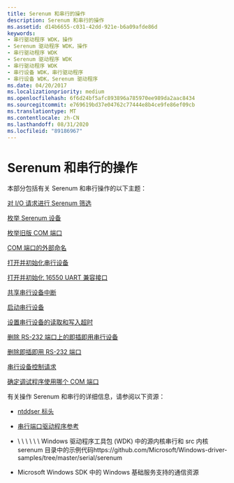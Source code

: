 ```yaml
---
title: Serenum 和串行的操作
description: Serenum 和串行的操作
ms.assetid: d14b6655-c031-42dd-921e-b6a09afde86d
keywords:
- 串行驱动程序 WDK，操作
- Serenum 驱动程序 WDK，操作
- 串行驱动程序 WDK
- Serenum 驱动程序 WDK
- 串行驱动程序 WDK
- 串行设备 WDK，串行驱动程序
- 串行设备 WDK，Serenum 驱动程序
ms.date: 04/20/2017
ms.localizationpriority: medium
ms.openlocfilehash: 6f6d24bf5afc893896a785970ee989da2aac8434
ms.sourcegitcommit: e769619bd37e04762c77444e8b4ce9fe86ef09cb
ms.translationtype: MT
ms.contentlocale: zh-CN
ms.lasthandoff: 08/31/2020
ms.locfileid: "89186967"
---
```

# <a name="operation-of-serenum-and-serial"></a>Serenum 和串行的操作

本部分包括有关 Serenum 和串行操作的以下主题：

[对 I/O 请求进行 Serenum 筛选](serenum-filtering-of-i-o-requests.md)

[枚举 Serenum 设备](enumerating-serenum-devices.md)

[枚举旧版 COM 端口](enumerating-legacy-com-ports.md)

[COM 端口的外部命名](external-naming-of-com-ports.md)

[打开并初始化串行设备](opening-and-initializing-a-serial-device.md)

[打开并初始化 16550 UART 兼容接口](opening-and-initializing-a-16550-uart-compatible-interface.md)

[共享串行设备中断](sharing-a-serial-device-interrupt.md)

[启动串行设备](powering-up-a-serial-device.md)

[设置串行设备的读取和写入超时](setting-read-and-write-timeouts-for-a-serial-device.md)

[删除 RS-232 端口上的即插即用串行设备](removing-a-plug-and-play-serial-device-on-an-rs-232-port.md)

[删除即插即用 RS-232 端口](removing-a-plug-and-play-rs-232-port.md)

[串行设备控制请求](serial-device-control-requests2.md)

[确定调试程序使用哪个 COM 端口](determining-which-com-port-a-debugger-uses.md)

有关操作 Serenum 和串行的详细信息，请参阅以下资源：

- [ntddser 标头](https://docs.microsoft.com/windows-hardware/drivers/ddi/ntddser/0)

- [串行端口驱动程序参考](/windows-hardware/drivers/ddi/_serports/)

- \\ \\ \\ \\ \\ \\ Windows 驱动程序工具包 (WDK) 中的源内核串行和 src 内核 serenum 目录中的示例代码https://github.com/Microsoft/Windows-driver-samples/tree/master/serial/serenum

- Microsoft Windows SDK 中的 Windows 基础服务支持的通信资源